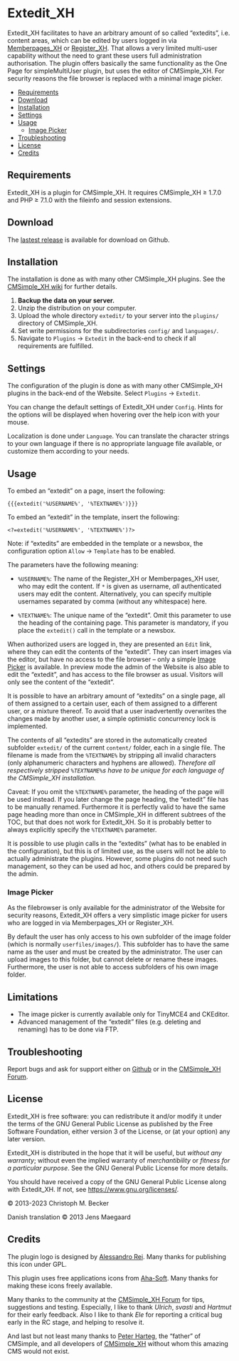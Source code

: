 # Extedit_XH

Extedit_XH facilitates to have an arbitrary amount of so called “extedits”,
i.e. content areas, which can be edited by users logged in via
[Memberpages_XH](https://github.com/cmsimple-xh/memberpages)
or [Register_XH](https://github.com/cmb69/register_xh).
That allows a very limited multi-user capability without the need
to grant these users full administration authorisation.
The plugin offers basically the same functionality as the
One Page for simpleMultiUser plugin,
but uses the editor of CMSimple_XH.
For security reasons the file browser is replaced with a minimal image picker.

- [Requirements](#requirements)
- [Download](#download)
- [Installation](#installation)
- [Settings](#settings)
- [Usage](#usage)
  - [Image Picker](#image-picker)
- [Troubleshooting](#troubleshooting)
- [License](#license)
- [Credits](#credits)

## Requirements

Extedit_XH is a plugin for CMSimple_XH.
It requires CMSimple_XH ≥ 1.7.0 and
PHP ≥ 7.1.0 with the fileinfo and session extensions.

## Download

The [lastest release](https://github.com/cmb69/extedit_xh/releases/latest)
is available for download on Github.

## Installation

The installation is done as with many other CMSimple\_XH plugins. See the
[CMSimple_XH wiki](https://wiki.cmsimple-xh.org/?for-users/working-with-the-cms/plugins#id3_install-plugin)
for further details.

1. **Backup the data on your server.**
1. Unzip the distribution on your computer.
1. Upload the whole directory `extedit/` to your server into the `plugins/`
   directory of CMSimple_XH.
1. Set write permissions for the subdirectories `config/` and `languages/`.
1. Navigate to `Plugins` → `Extedit` in the back-end
   to check if all requirements are fulfilled.

## Settings

The configuration of the plugin is done as with many other CMSimple_XH plugins in
the back-end of the Website. Select `Plugins` → `Extedit`.

You can change the default settings of Extedit_XH under `Config`. Hints for
the options will be displayed when hovering over the help icon with your
mouse.

Localization is done under `Language`. You can translate the character
strings to your own language if there is no appropriate language file available,
or customize them according to your needs.</p>

<!-- TODO: customization of the editor -->

## Usage

To embed an “extedit” on a page, insert the following:

    {{{extedit('%USERNAME%', '%TEXTNAME%')}}}

To embed an “extedit” in the template, insert the following:

    <?=extedit('%USERNAME%', '%TEXTNAME%')?>

Note: if “extedits” are embedded in the template or a newsbox, the configuration
option `Allow` → `Template` has to be enabled.

The parameters have the following meaning:

- `%USERNAME%`:
  The name of the Register_XH or Memberpages_XH user, who may edit the content.
  If `*` is given as username, *all* authenticated users may edit the content.
  Alternatively, you can specify multiple usernames
  separated by comma (without any whitespace) here.

- `%TEXTNAME%`:
  The unique name of the “extedit”. Omit this parameter to use the heading
  of the containing page. This parameter is mandatory, if you place the
  `extedit()` call in the template or a newsbox.

When authorized users are logged in, they are presented an `Edit` link,
where they can edit the contents of the “extedit”.
They can insert images via the editor, but have no access to the file browser –
only a simple [Image Picker](#image-picker) is available.
In preview mode the admin of the Website is also able to edit the “extedit”,
and has access to the file browser as usual.
Visitors will only see the content of the “extedit”.

It is possible to have an arbitrary amount of “extedits” on a single page, all
of them assigned to a certain user, each of them assigned to a different user,
or a mixture thereof. To avoid that a user inadvertently overwrites the changes
made by another user, a simple optimistic concurrency lock is implemented.

The contents of all “extedits” are stored in the automatically created subfolder
`extedit/` of the current `content/` folder, each in a single file.
The filename is made from the `%TEXTNAME%` by stripping all invalid characters
(only alphanumeric characters and hyphens are allowed).
*Therefore all respectively stripped `%TEXTNAME%`s have
to be unique for each language of the CMSimple_XH installation.*

Caveat: If you omit the `%TEXTNAME%` parameter, the heading of the page will
be used instead. If you later change the page heading, the “extedit” file has to
be manually renamed. Furthermore it is perfectly valid to have the same page
heading more than once in CMSimple_XH in different subtrees of the TOC, but that
does not work for Extedit_XH. So it is probably better to always explicitly
specify the `%TEXTNAME%` parameter.

It is possible to use plugin calls in the “extedits” (what has to be enabled
in the configuration), but this is of limited use, as the users will not be able
to actually administrate the plugins. However, some plugins do not need such
management, so they can be used ad hoc, and others could be prepared
by the admin.

### Image Picker

As the filebrowser is only available for the administrator of the Website
for security reasons, Extedit_XH offers a very simplistic image picker for users
who are logged in via Memberpages_XH or Register_XH.

By default the user has only access to his own subfolder of the image folder
(which is normally `userfiles/images/`). This subfolder has to have the same name
as the user and must be created by the administrator. The user can
upload images to this folder, but cannot delete or rename these images.
Furthermore, the user is not able to access subfolders of his own
image folder.

## Limitations

- The image picker is currently available only for TinyMCE4 and CKEditor.
- Advanced management of the “extedit” files (e.g. deleting and renaming) has
  to be done via FTP.

## Troubleshooting

Report bugs and ask for support either on [Github](https://github.com/cmb69/extedit_xh/issues)
or in the [CMSimple_XH Forum](https://cmsimpleforum.com/).

## License

Extedit_XH is free software: you can redistribute it and/or modify
it under the terms of the GNU General Public License as published by
the Free Software Foundation, either version 3 of the License, or
(at your option) any later version.

Extedit_XH is distributed in the hope that it will be useful,
but *without any warranty*; without even the implied warranty of
*merchantibility* or *fitness for a particular purpose*. See the
GNU General Public License for more details.

You should have received a copy of the GNU General Public License
along with Extedit_XH.  If not, see <https://www.gnu.org/licenses/>.

© 2013-2023 Christoph M. Becker

Danish translation © 2013 Jens Maegaard

## Credits

The plugin logo is designed by [Alessandro Rei](http://www.mentalrey.it/).
Many thanks for publishing this icon under GPL.

This plugin uses free applications icons from [Aha-Soft](http://www.aha-soft.com/).
Many thanks for making these icons freely available.

Many thanks to the community at the [CMSimple_XH Forum](https://www.cmsimpleforum.com)
for tips, suggestions and testing. Especially, I like to thank *Ulrich*, *svasti* and
*Hartmut* for their early feedback. Also I like to thank *Ele* for reporting a
critical bug early in the RC stage, and helping to resolve it.

And last but not least many thanks to [Peter Harteg](https://www.harteg.dk/),
the “father” of CMSimple, and all developers of [CMSimple_XH](https://www.cmsimple-xh.org/)
without whom this amazing CMS would not exist.
